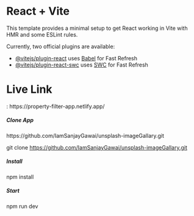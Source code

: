 # React + Vite

This template provides a minimal setup to get React working in Vite with HMR and some ESLint rules.

Currently, two official plugins are available:

- [@vitejs/plugin-react](https://github.com/vitejs/vite-plugin-react/blob/main/packages/plugin-react/README.md) uses [Babel](https://babeljs.io/) for Fast Refresh
- [@vitejs/plugin-react-swc](https://github.com/vitejs/vite-plugin-react-swc) uses [SWC](https://swc.rs/) for Fast Refresh



<h1>Live Link</h1>: https://property-filter-app.netlify.app/

<h5>Clone App</h5>
https://github.com/IamSanjayGawai/unsplash-imageGallary.git

git clone https://github.com/IamSanjayGawai/unsplash-imageGallary.git


<h5>Install</h5>
npm install

<h5>Start</h5>
npm run dev

